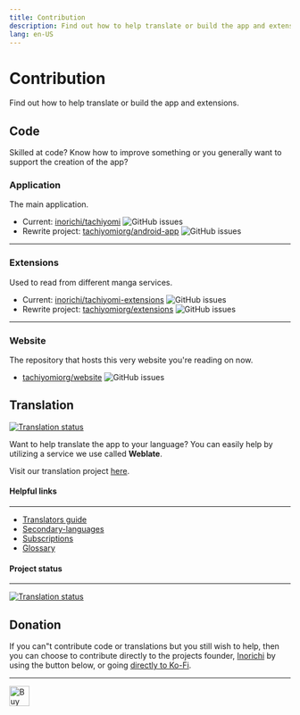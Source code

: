 ```yaml
---
title: Contribution
description: Find out how to help translate or build the app and extensions.
lang: en-US
---
```


# Contribution
Find out how to help translate or build the app and extensions.

## Code
Skilled at code? Know how to improve something or you generally want to support the creation of the app?

### Application
The main application.
- Current: [inorichi/tachiyomi](https://github.com/inorichi/tachiyomi) ![GitHub issues](https://img.shields.io/github/issues/inorichi/tachiyomi?style=social)
- Rewrite project: [tachiyomiorg/android-app](https://github.com/tachiyomiorg/android-app) ![GitHub issues](https://img.shields.io/github/issues/tachiyomiorg/android-app?style=social)
***
### Extensions
Used to read from different manga services.
- Current: [inorichi/tachiyomi-extensions](https://github.com/inorichi/tachiyomi-extensions) ![GitHub issues](https://img.shields.io/github/issues/inorichi/tachiyomi-extensions?style=social)
- Rewrite project: [tachiyomiorg/extensions](https://github.com/tachiyomiorg/extensions) ![GitHub issues](https://img.shields.io/github/issues/tachiyomiorg/extensions?style=social)
***
### Website
The repository that hosts this very website you're reading on now.
- [tachiyomiorg/website](https://github.com/tachiyomiorg/website) ![GitHub issues](https://img.shields.io/github/issues/tachiyomiorg/website?style=social)

## Translation
<a href="https://hosted.weblate.org/engage/tachiyomi/?utm_source=widget"><img src="https://hosted.weblate.org/widgets/tachiyomi/-/svg-badge.svg" alt="Translation status"/></a>

Want to help translate the app to your language? You can easily help by utilizing a service we use called **Weblate**.

Visit our translation project [here](https://hosted.weblate.org/projects/tachiyomi/strings/).

#### Helpful links
***
* [Translators guide](https://docs.weblate.org/en/latest/user/translating.html)
* [Secondary-languages](https://docs.weblate.org/en/latest/user/profile.html#secondary-languages)
* [Subscriptions](https://docs.weblate.org/en/latest/user/profile.html#subscriptions)
* [Glossary](https://docs.weblate.org/en/latest/user/translating.html#glossary)

#### Project status
***
<a href="https://hosted.weblate.org/engage/tachiyomi/?utm_source=widget">
	<img src="https://hosted.weblate.org/widgets/tachiyomi/-/horizontal-auto.svg" alt="Translation status" />
</a>

## Donation
If you can"t contribute code or translations but you still wish to help, then you can choose to contribute directly to the projects founder, [Inorichi](https://github.com/inorichi/) by using the button below, or going [directly to Ko-Fi](https://ko-fi.com/inorichi).
***
<a href="https://ko-fi.com/inorichi" target="_blank" rel="noopener">
	<img height="36" style="border:0px;height:36px;" src="https://cdn.ko-fi.com/cdn/kofi1.png?v=2" border="0" alt="Buy Me a Coffee at ko-fi.com" />
</a>
